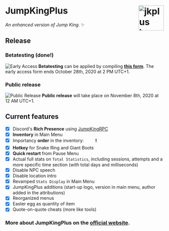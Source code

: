 # JumpKingPlus <img href="https://phoenixx19.github.io/JumpKingPlus" src ="https://raw.githubusercontent.com/Phoenixx19/JumpKingPlus/master/docs/images/jkpluslogo.png" width="80px" alt="jkplus logo" align ="right">
*An enhanced version of Jump King.* :sparkles:

## Release

### Betatesting (done!)
![Early Access](https://github.com/Phoenixx19/JumpKingPlus/blob/master/docs/images/Banner.png)
**Betatesting** can be applied by compiling [**this form**](https://forms.office.com/Pages/ResponsePage.aspx?id=DQSIkWdsW0yxEjajBLZtrQAAAAAAAAAAAANAAcgqL_5UMVg4OTU3Mlg0TFVGUk5LWkE4SEFDVEgzRS4u). The early access form ends October 28th, 2020 at 2 PM UTC+1.

### Public release
![Public Release](https://github.com/Phoenixx19/JumpKingPlus/blob/master/docs/images/BannerRelease.png)
**Public release** will take place on November 8th, 2020 at 12 AM UTC+1.

## Current features
- [x] Discord's **Rich Presence** using [JumpKingRPC](https://github.com/Phoenixx19/JumpKingRPC)
- [x] **Inventory** in Main Menu
- [x] Importancy **order** in the inventory:&ensp;<img src="https://cdn.discordapp.com/app-assets/726077029195448430/735954342825427134.png" height="15" /><img src="https://cdn.discordapp.com/app-assets/726077029195448430/735947335305265202.png" height="15" />❗
- [x] **Hotkey** for Snake Ring and Giant Boots
- [x] **Quick restart** from Pause Menu
- [x] Actual full stats on `Total Statistics`, including sessions, attempts and a more specific time section (with total days and milliseconds)
- [x] Disable NPC speech
- [x] Disable location intro
- [x] Revamped `Stats Display` in Main Menu
- [x] JumpKingPlus additions (start-up logo, version in main menu, author added in the attributions)
- [x] Reorganized menus
- [x] Easter egg as quantity of item
- [x] Quote-on-quote cheats (more like tools)

### More about JumpKingPlus on the [official website](https://phoenixx19.github.io/JumpKingPlus/about).
